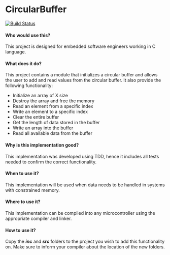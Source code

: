 # CircularBuffer

[![Build Status](https://travis-ci.org/miguelmoraperea/CircularBuffer.svg?branch=master)](https://travis-ci.org/miguelmoraperea/CircularBuffer)

#### Who would use this?
This project is designed for embedded software engineers working in C language.

#### What does it do?
This project contains a module that initializes a circular buffer and allows the user to add and read values from the circular buffer. It also provide the following functionality:

-	Initialize an array of X size
-	Destroy the array and free the memory
-	Read an element from a specific index
-	Write an element to a specific index
-	Clear the entire buffer
-	Get the length of data stored in the buffer
-	Write an array into the buffer
-	Read all available data from the buffer

#### Why is this implementation good?
This implementation was developed using TDD, hence it includes all tests needed to confirm the correct functionality.

#### When to use it?
This implementation will be used when data needs to be handled in systems with constrained memory.

#### Where to use it?
This implementation can be compiled into any microcontroller using the appropriate compiler and linker.

#### How to use it?
Copy the _**inc**_ and _**src**_ folders to the project you wish to add this functionality on. Make sure to inform your compiler about the location of the new folders.